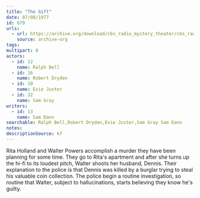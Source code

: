 ```yaml
---
title: "The Gift"
date: 07/08/1977
id: 679
urls: 
  - url: https://archive.org/download/cbs_radio_mystery_theater/cbs_radio_mystery_theater-0651-0700.zip/cbs_radio_mystery_theater-0651-0700%2Fcbsrmt_0679_the_gift.mp3
    source: archive-org
tags: 
multipart: 0
actors:  
  - id: 12
    name: Ralph Bell  
  - id: 16
    name: Robert Dryden  
  - id: 10
    name: Evie Juster  
  - id: 32
    name: Sam Gray
writers:  
  - id: 13
    name: Sam Dann
searchable: Ralph Bell,Robert Dryden,Evie Juster,Sam Gray Sam Dann
notes: 
descriptionSource: kf
---
```

Rita Holland and Walter Powers accomplish a murder they have been planning for some time. They go to Rita's apartment and after she turns up the hi-fi to its loudest pitch, Walter shoots her husband, Dennis. Their explanation to the police is that Dennis was killed by a burglar trying to steal his valuable coin collection. The police begin a routine investigation, so routine that Walter, subject to hallucinations, starts believing they know he's guilty.